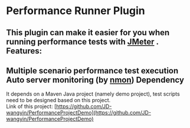 Performance Runner Plugin
==================
This plugin can make it easier for you when running performance tests with [JMeter](http://jmeter.apache.org/) .<br/>
Features:
----------
Multiple scenario performance test execution
Auto server monitoring (by [nmon](http://www.ibm.com/developerworks/aix/library/au-analyze_aix/))
Dependency
----------
It depends on a Maven Java project (namely demo project), test scripts need to be designed based on this project. <br/> 
Link of this project: 
[https://github.com/JD-wangyin/PerformanceProjectDemo](https://github.com/JD-wangyin/PerformanceProjectDemo)
